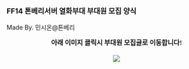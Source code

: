 ### FF14 톤베리서버 열화부대 부대원 모집 양식
Made By. 민시온@톤베리


<div style="text-align: center;"><span style="font-size: 15px;"><b><font face="돋움">아래 이미지 클릭시 부대원 모집글로 이동합니다!</font></b></span></div><div style="text-align: center;"><span style="font-size: 15px;"><br></span></div><div style="text-align: center;"><span style="font-size: 15px;"></span><a href="https://yeolhwa.github.io/" style="font-size: 15px;" target="_blank"><img src="https://yeolhwa.github.io/images/banner.png" sqeid="QE_164085128402245271" style="border-color: rgb(0, 0, 0);"></a><span style="font-size: 15px;"></span></div>
